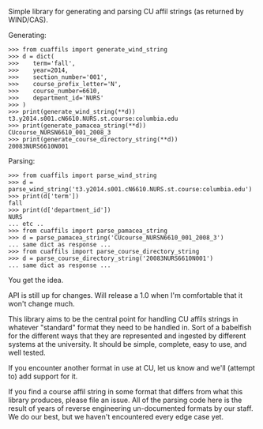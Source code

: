 Simple library for generating and parsing CU affil
strings (as returned by WIND/CAS).

Generating:

    >>> from cuaffils import generate_wind_string
    >>> d = dict(
    >>>    term='fall',
    >>>    year=2014,
    >>>    section_number='001',
    >>>    course_prefix_letter='N',
    >>>    course_number=6610,
    >>>    department_id='NURS'
    >>> )
    >>> print(generate_wind_string(**d))
    t3.y2014.s001.cN6610.NURS.st.course:columbia.edu
    >>> print(generate_pamacea_string(**d))
    CUcourse_NURSN6610_001_2008_3
    >>> print(generate_course_directory_string(**d))
    20083NURS6610N001

Parsing:

    >>> from cuaffils import parse_wind_string
    >>> d = parse_wind_string('t3.y2014.s001.cN6610.NURS.st.course:columbia.edu')
    >>> print(d['term'])
    fall
    >>> print(d['department_id'])
    NURS
    ... etc ..
    >>> from cuaffils import parse_pamacea_string
    >>> d = parse_pamacea_string('CUcourse_NURSN6610_001_2008_3')
    ... same dict as response ...
    >>> from cuaffils import parse_course_directory_string
    >>> d = parse_course_directory_string('20083NURS6610N001')
    ... same dict as response ...

You get the idea.

API is still up for changes. Will release a 1.0 when I'm comfortable
that it won't change much.

This library aims to be the central point for handling CU affils
strings in whatever "standard" format they need to be handled in. Sort
of a babelfish for the different ways that they are represented
and ingested by different systems at the university. It should be
simple, complete, easy to use, and well tested.

If you encounter another format in use at CU, let us know and
we'll (attempt to) add support for it.

If you find a course affil string in some format that differs from
what this library produces, please file an issue. All of the parsing
code here is the result of years of reverse engineering un-documented
formats by our staff. We do our best, but we haven't encountered every
edge case yet.
